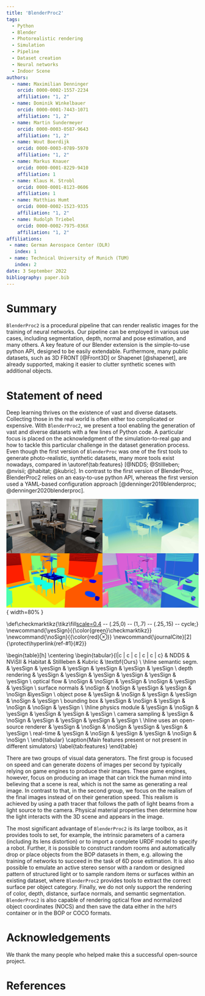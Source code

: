 ```yaml
---
title: 'BlenderProc2'
tags:
  - Python
  - Blender
  - Photorealistic rendering
  - Simulation
  - Pipeline
  - Dataset creation
  - Neural networks
  - Indoor Scene
authors:
  - name: Maximilian Denninger
    orcid: 0000-0002-1557-2234
    affiliation: "1, 2"
  - name: Dominik Winkelbauer
    orcid: 0000-0001-7443-1071
    affiliation: "1, 2"
  - name: Martin Sundermeyer
    orcid: 0000-0003-0587-9643
    affiliation: "1, 2"
  - name: Wout Boerdijk
    orcid: 0000-0003-0789-5970
    affiliation: "1, 2"
  - name: Markus Knauer
    orcid: 0000-0001-8229-9410
    affiliation: 1
  - name: Klaus H. Strobl
    orcid: 0000-0001-8123-0606
    affiliation: 1
  - name: Matthias Humt
    orcid: 0000-0002-1523-9335
    affiliation: "1, 2"
  - name: Rudolph Triebel
    orcid: 0000-0002-7975-036X
    affiliation: "1, 2"
affiliations:
 - name: German Aerospace Center (DLR)
   index: 1
 - name: Technical University of Munich (TUM)
   index: 2
date: 3 September 2022
bibliography: paper.bib
---
```


# Summary

`BlenderProc2` is a procedural pipeline that can render realistic images for the training of neural networks. 
Our pipeline can be employed in various use cases, including segmentation, depth, normal and pose estimation, and many others. 
A key feature of our Blender extension is the simple-to-use python API, designed to be easily extendable. 
Furthermore, many public datasets, such as 3D FRONT [@Front3D] or Shapenet [@shapenet], are already supported, making it easier to clutter synthetic scenes with additional objects.

# Statement of need

Deep learning thrives on the existence of vast and diverse datasets. 
Collecting those in the real world is often either too complicated or expensive. 
With `BlenderProc2`, we present a tool enabling the generation of vast and diverse datasets with a few lines of Python code.
A particular focus is placed on the acknowledgment of the simulation-to-real gap and how to tackle this particular challenge in the dataset generation process.
Even though the first version of `BlenderProc` was one of the first tools to generate photo-realistic, synthetic datasets, many more tools exist nowadays, compared in \autoref{tab:features} [@NDDS; @Stillleben; @nvisii; @habitat; @kubric].
In contrast to the first version of BlenderProc, BlenderProc2 relies on an easy-to-use python API, whereas the first version used a YAML-based configuration approach [@denninger2019blenderproc; @denninger2020blenderproc].

![A rendered color, distance, semantic segmentation, and surface normal image from a synthetic scene.](images/combined_scene.jpg){ width=80% }

\def\checkmarktikz{\tikz\fill[scale=0.4](0,.35) -- (.25,0) -- (1,.7) -- (.25,.15) -- cycle;} 
\newcommand{\yesSign}{{\color{green}\checkmarktikz}}
\newcommand{\noSign}{{\color{red}$\otimes$}}
\newcommand{\journalCite}[2]{\protect\hyperlink{ref-#1}{#2}}

\begin{table}[h]
\centering
\begin{tabular}{l|c | c | c | c | c | c}
 & NDDS & NViSII & Habitat & Stillleben & Kubric & \textbf{Ours} \\
\hline
semantic segm. & \yesSign & \yesSign & \yesSign & \yesSign & \yesSign & \yesSign \\
depth rendering & \yesSign & \yesSign & \yesSign & \yesSign & \yesSign & \yesSign \\
optical flow & \noSign & \noSign & \yesSign & \noSign & \yesSign & \yesSign \\
surface normals & \noSign & \noSign & \yesSign & \yesSign & \noSign &\yesSign \\
object pose & \yesSign & \noSign & \yesSign & \yesSign & \noSign & \yesSign \\
bounding box & \yesSign & \noSign & \yesSign & \noSign & \noSign & \yesSign \\
\hline
physics module & \yesSign & \noSign & \yesSign & \yesSign & \yesSign & \yesSign \\
camera sampling & \yesSign & \noSign & \yesSign & \yesSign & \yesSign & \yesSign \\
\hline
uses an open-source renderer & \yesSign & \noSign & \noSign & \yesSign & \yesSign & \yesSign \\
real-time & \yesSign & \noSign & \yesSign & \yesSign & \noSign  & \noSign \\
\end{tabular}
\caption{Main features present or not present in different simulators}
\label{tab:features}
\end{table}


There are two groups of visual data generators.
The first group is focused on speed and can generate dozens of images per second by typically relying on game engines to produce their images. These game engines, however, focus on producing an image that can trick the human mind into believing that a scene is real, which is not the same as generating a real image. 
In contrast to that, in the second group, we focus on the realism of the final images instead of on their generation speed. 
This realism is achieved by using a path tracer that follows the path of light beams from a light source to the camera.
Physical material properties then determine how the light interacts with the 3D scene and appears in the image.

The most significant advantage of `BlenderProc2` is its large toolbox, as it provides tools to set, for example, the intrinsic parameters of a camera (including its lens distortion) or to import a complete URDF model to specify a robot.
Further, it is possible to construct random rooms and automatically drop or place objects from the BOP datasets in them, e.g. allowing the training of networks to succeed in the task of 6D pose estimation. 
It is also possible to emulate an active stereo sensor with a random or designed pattern of structured light or to sample random items or surfaces within an existing dataset, where `BlenderProc2` provides tools to extract the correct surface per object category.
Finally, we do not only support the rendering of color, depth, distance, surface normals, and semantic segmentation. 
`BlenderProc2` is also capable of rendering optical flow and normalized object coordinates (NOCS) and then save the data either in the `hdf5` container or in the BOP or COCO formats.

# Acknowledgements

We thank the many people who helped make this a successful open-source project.

# References
